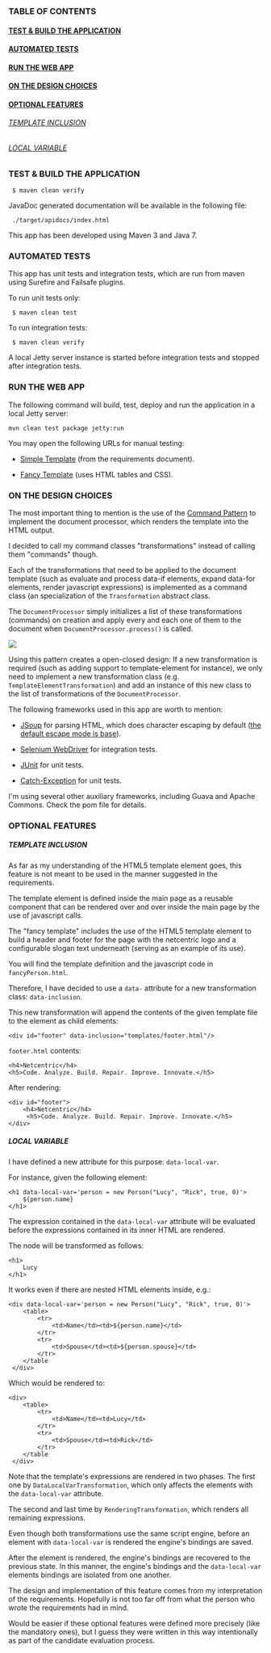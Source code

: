 ### TABLE OF CONTENTS
#### [TEST & BUILD THE APPLICATION](#test-and-build-the-application)
#### [AUTOMATED TESTS](#automated-tests)
#### [RUN THE WEB APP](#run-the-web-app)
#### [ON THE DESIGN CHOICES](#on-the-design-choices)
#### [OPTIONAL FEATURES](#optional-feature)
###### [TEMPLATE INCLUSION](#optional-feature-template-inclusion)
###### [LOCAL VARIABLE](#optional-feature-local-variable)

### <a name="test-and-build-the-application"></a> TEST & BUILD THE APPLICATION

     $ maven clean verify

JavaDoc generated documentation will be available in the following file:

     ./target/apidocs/index.html

This app has been developed using Maven 3 and Java 7.

### <a name="behavioral-driven-development"></a> AUTOMATED TESTS

This app has unit tests and integration tests, which are run from maven using Surefire and Failsafe plugins.

To run unit tests only:

     $ maven clean test
     
To run integration tests:

     $ maven clean verify

A local Jetty server instance is started before integration tests and stopped after integration tests.

### <a name="run-the-web-app"></a> RUN THE WEB APP

The following command will build, test, deploy and run the application in a local Jetty server:

    mvn clean test package jetty:run
    
You may open the following URLs for manual testing:

* [Simple Template](http://localhost:8080/Slightly/person.html?id=2) (from the requirements document).

* [Fancy Template](http://localhost:8080/Slightly/fancyPerson.html?id=2) (uses HTML tables and CSS).

### <a name="on-the-design-choices"></a> ON THE DESIGN CHOICES

The most important thing to mention is the use of the [Command Pattern](https://en.wikipedia.org/wiki/Command_pattern) to implement the document processor, which renders the template into the HTML output.

I decided to call my command classes "transformations" instead of calling them "commands" though.

Each of the transformations that need to be applied to the document template (such as evaluate and process data-if elements, expand data-for elements, render javascript expressions) is implemented as a command class (an specialization of the ```Transformation``` abstract class.

The ```DocumentProcessor``` simply initializes a list of these transformations (commands) on creation and apply every and each one of them to the document when ```DocumentProcessor.process()``` is called.



![](https://g.gravizo.com/source/svg/custom_mark1?https%3A%2F%2Fraw.githubusercontent.com%2Fmarciogualtieri%2FSlightly%2Fmaster%2FREADME.md)

<!---
custom_mark1
  digraph G {
    DataInclusionTransformation -> DataIfTransformation
    DataIfTransformation -> DataForTransformation
    DataForTransformation -> DataLocalVarTransformation
    DataLocalVarTransformation -> RenderingTransformation
  }
custom_mark1
-->

Using this pattern creates a open-closed design: If a new transformation is required (such as adding support to template-element for instance), we only need to implement a new transformation class (e.g. ```TemplateElementTransformation```) and add an instance of this new class to the list of transformations of the ```DocumentProcessor```.

The following frameworks used in this app are worth to mention:

* [JSoup](http://jsoup.org/) for parsing HTML, which does character escaping by default ([the default escape mode is base](http://jsoup.org/apidocs/org/jsoup/nodes/Document.OutputSettings.html)).

* [Selenium WebDriver](http://www.seleniumhq.org/projects/webdriver/) for integration tests.

* [JUnit](http://junit.org/) for unit tests.

* [Catch-Exception](https://github.com/Codearte/catch-exception) for unit tests.


I'm using several other auxiliary frameworks, including Guava and Apache Commons. Check the pom file for details.

### <a name="optional-features"></a> OPTIONAL FEATURES

##### <a name="optional-feature-template-inclusion"></a> TEMPLATE INCLUSION

As far as my understanding of the HTML5 template element goes, this feature is not meant to be used in the manner suggested in the requirements.

The template element is defined inside the main page as a reusable component that can be rendered over and over inside the main page by the use of javascript calls.

The "fancy template" includes the use of the HTML5 template element to build a header and footer for the page with the netcentric logo and a configurable slogan text underneath (serving as an example of its use).

You will find the template definition and the javascript code in ```fancyPerson.html```.

Therefore, I have decided to use a ```data-``` attribute for a new transformation class: ```data-inclusion```.

This new transformation will append the contents of the given template file to the element as child elements:

    <div id="footer" data-inclusion="templates/footer.html"/>

```footer.html``` contents: 

    <h4>Netcentric</h4>
    <h5>Code. Analyze. Build. Repair. Improve. Innovate.</h5>
    
After rendering:

    <div id="footer">
        <h4>Netcentric</h4>
         <h5>Code. Analyze. Build. Repair. Improve. Innovate.</h5>
    </div>

##### <a name="optional-feature-local-variable"></a> LOCAL VARIABLE

I have defined a new attribute for this purpose: ```data-local-var```.

For instance, given the following element:

    <h1 data-local-var='person = new Person("Lucy", "Rick", true, 0)'>
        ${person.name}
    </h1>

The expression contained in the ```data-local-var``` attribute will be evaluated before the expressions contained in its inner HTML are rendered.

The node will be transformed as follows:

    <h1>
        Lucy
    </h1>

It works even if there are nested HTML elements inside, e.g.:

    <div data-local-var='person = new Person("Lucy", "Rick", true, 0)'>
        <table>
            <tr>
                <td>Name</td><td>${person.name}</td>
            </tr>
            <tr>
                <td>Spouse</td><td>${person.spouse}</td>
            </tr>
        </table
     </div>

Which would be rendered to:

    <div>
        <table>
            <tr>
                <td>Name</td><td>Lucy</td>
            </tr>
            <tr>
                <td>Spouse</td><td>Rick</td>
            </tr>
        </table
     </div>

Note that the template's expressions are rendered in two phases. The first one by ```DataLocalVarTransformation```, which only affects the elements with the ```data-local-var``` attribute.

The second and last time by ```RenderingTransformation```, which renders all remaining expressions.

Even though both transformations use the same script engine, before an element with ```data-local-var``` is rendered the engine's bindings are saved.

After the element is rendered, the engine's bindings are recovered to the previous state. In this manner, the engine's bindings and the ```data-local-var``` elements bindings are isolated from one another.

The design and implementation of this feature comes from my interpretation of the requirements. Hopefully is not too far off from what the person who wrote the requirements had in mind.

Would be easier if these optional features were defined more precisely (like the mandatory ones), but I guess they were written in this way intentionally as part of the candidate evaluation process.
